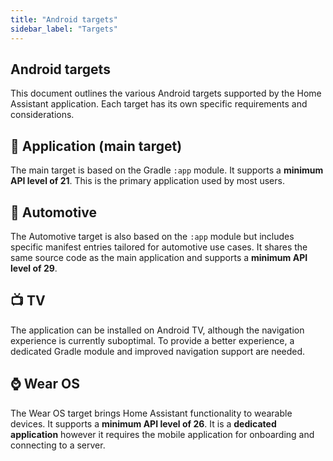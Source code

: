 ```yaml
---
title: "Android targets"
sidebar_label: "Targets"
---
```


## Android targets

This document outlines the various Android targets supported by the Home Assistant application. Each target has its own specific requirements and considerations.

## 📱 Application (main target)

The main target is based on the Gradle `:app` module. It supports a **minimum API level of 21**. This is the primary application used by most users.

## 🚗 Automotive

The Automotive target is also based on the `:app` module but includes specific manifest entries tailored for automotive use cases. It shares the same source code as the main application and supports a **minimum API level of 29**.

## 📺 TV

The application can be installed on Android TV, although the navigation experience is currently suboptimal. To provide a better experience, a dedicated Gradle module and improved navigation support are needed.

## ⌚ Wear OS

The Wear OS target brings Home Assistant functionality to wearable devices. It supports a **minimum API level of 26**. It is a **dedicated application** however it requires the mobile application for onboarding and connecting to a server.

